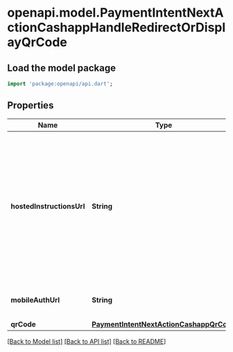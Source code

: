 # openapi.model.PaymentIntentNextActionCashappHandleRedirectOrDisplayQrCode

## Load the model package
```dart
import 'package:openapi/api.dart';
```

## Properties
Name | Type | Description | Notes
------------ | ------------- | ------------- | -------------
**hostedInstructionsUrl** | **String** | The URL to the hosted Cash App Pay instructions page, which allows customers to view the QR code, and supports QR code refreshing on expiration. | 
**mobileAuthUrl** | **String** | The url for mobile redirect based auth | 
**qrCode** | [**PaymentIntentNextActionCashappQrCode**](PaymentIntentNextActionCashappQrCode.md) |  | 

[[Back to Model list]](../README.md#documentation-for-models) [[Back to API list]](../README.md#documentation-for-api-endpoints) [[Back to README]](../README.md)


